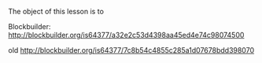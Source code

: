 The object of this lesson is to 

Blockbuilder:
http://blockbuilder.org/is64377/a32e2c53d4398aa45ed4e74c98074500

old
http://blockbuilder.org/is64377/7c8b54c4855c285a1d07678bdd398070
